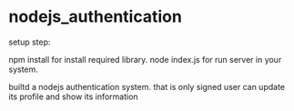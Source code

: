 # nodejs_authentication

setup step:

npm install for install required library.
node index.js for run server in your system.


builtd a nodejs authentication system. that is only signed user can update its profile and show its information
